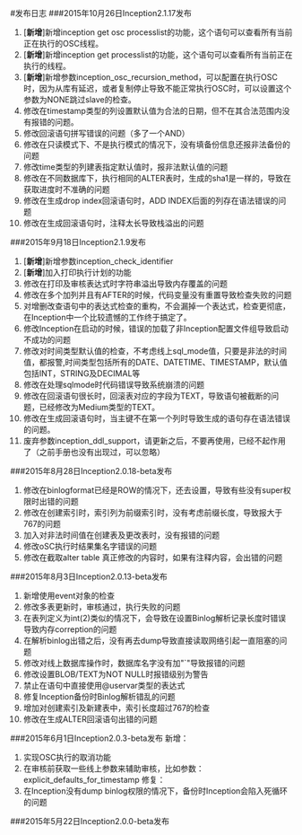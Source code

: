 #发布日志
###2015年10月26日Inception2.1.17发布
1. [**新增**]新增inception get osc processlist的功能，这个语句可以查看所有当前正在执行的OSC线程。
2. [**新增**]新增inception get processlist的功能，这个语句可以查看所有当前正在执行的线程。
3. [**新增**]新增参数inception_osc_recursion_method，可以配置在执行OSC时，因为从库有延迟，或者复制停止导致不能正常执行OSC时，可以设置这个参数为NONE跳过slave的检查。
4. 修改在timestamp类型的列设置默认值为合法的日期，但不在其合法范围内没有报错的问题。
5. 修改回滚语句拼写错误的问题（多了一个AND）
6. 修改在只读模式下、不是执行模式的情况下，没有填备份信息还报非法备份的问题
7. 修改time类型的列建表指定默认值时，报非法默认值的问题
8. 修改在不同数据库下，执行相同的ALTER表时，生成的sha1是一样的，导致在获取进度时不准确的问题
9. 修改在生成drop index回滚语句时，ADD INDEX后面的列存在语法错误的问题
10. 修改在生成回滚语句时，注释太长导致栈溢出的问题

###2015年9月18日Inception2.1.9发布
1. [**新增**]新增参数inception_check_identifier
2. [**新增**]加入打印执行计划的功能
3. 修改在打印及审核表达式时字符串溢出导致内存覆盖的问题
4. 修改在多个加列并且有AFTER的时候，代码变量没有重置导致检查失败的问题
5. 对增删改查语句中的表达式检查的重构，不会漏掉一个表达式，检查更彻底，在Inception中一个比较遗憾的工作终于搞定了。
6. 修改Inception在启动的时候，错误的加载了非Inception配置文件组导致启动不成功的问题
7. 修改对时间类型默认值的检查，不考虑线上sql_mode值，只要是非法的时间值，都报警,时间类型包括所有的DATE、DATETIME、TIMESTAMP，默认值包括INT，STRING及DECIMAL等
8. 修改在处理sqlmode时代码错误导致系统崩溃的问题
9. 修改在回滚语句很长时，回滚表对应的字段为TEXT，导致语句被截断的问题，已经修改为Medium类型的TEXT。
10. 修改在生成回滚语句时，当主键不在第一个列时导致生成的语句存在语法错误的问题。
11. 废弃参数inception_ddl_support，请更新之后，不要再使用，已经不起作用了（之前手册也没有出现过，可以忽略）

###2015年8月28日Inception2.0.18-beta发布
1. 修改在binlogformat已经是ROW的情况下，还去设置，导致有些没有super权限时出错的问题
2. 修改在创建索引时，索引列为前缀索引时，没有考虑前缀长度，导致报大于767的问题
3. 加入对非法时间值在创建表及更改表时，没有报错的问题
4. 修改oSC执行时结果集名字错误的问题
5. 修改在截取alter table 真正修改的内容时，如果有注释内容，会出错的问题

###2015年8月3日Inception2.0.13-beta发布
1. 新增使用event对象的检查
2. 修改多表更新时，审核通过，执行失败的问题
3. 在表列定义为int(2)类似的情况下，会导致在设置Binlog解析记录长度时错误导致内存correption的问题
4. 在解析binlog出错之后，没有再去dump导致直接读取网络引起一直阻塞的问题
5. 修改对线上数据库操作时，数据库名字没有加"\`"导致报错的问题
6. 修改设置BLOB/TEXT为NOT NULL时报错级别为警告
7. 禁止在语句中直接使用@uservar类型的表达式
8. 修复Inception备份时Binlog解析错乱的问题
9. 增加对创建索引及新建表中，索引长度超过767的检查
10. 修改在生成ALTER回滚语句出错的问题

###2015年6月1日Inception2.0.3-beta发布
新增：  
1. 实现OSC执行的取消功能  
2. 在审核前获取一些线上参数来辅助审核，比如参数：explicit_defaults_for_timestamp
修复：  
1. 在Inception没有dump binlog权限的情况下，备份时Inception会陷入死循环的问题  

###2015年5月22日Inception2.0.0-beta发布
